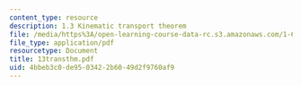 ```yaml
---
content_type: resource
description: 1.3 Kinematic transport theorem
file: /media/https%3A/open-learning-course-data-rc.s3.amazonaws.com/1-63-advanced-fluid-dynamics-of-the-environment-fall-2002/4bbeb3c0de9503422b6049d2f9760af9_13transthm.pdf
file_type: application/pdf
resourcetype: Document
title: 13transthm.pdf
uid: 4bbeb3c0-de95-0342-2b60-49d2f9760af9
---
```

